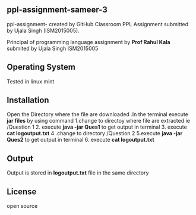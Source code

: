 ## ppl-assignment-sameer-3
ppl-assignment-  created by GitHub Classroom
PPL Assignment submitted by Ujala Singh (ISM2015005).

Principal of programming language assignment  by **Prof Rahul Kala**  submited by Ujala Singh ISM2015005
## Operating System
Tested in linux mint 
## Installation
Open the Directory where the file are downloaded .In the terminal execute **jar files** by using command 
1.change to directoy where file are extracted ie /Question 1
 2. execute **java -jar Ques1** to get output in terminal
 3. execute **cat logoutput.txt**
 4 .change to directory /Question 2
 5.execute **java -jar Ques2** to get output in terminal
 6. execute **cat logoutput.txt**

## Output
Output is stored in **logoutput.txt** file in the same directory
## License
open source
